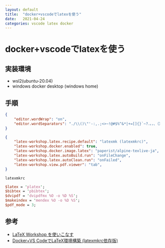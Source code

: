 ```yaml
---
layout: default
title:  "docker+vscodeでlatexを使う"
date:   2021-04-24
categories: vscode latex docker
---
```


# docker+vscodeでlatexを使う

## 実装環境

- wsl2(ubuntu-20.04)
- windows docker desktop (windows home)

## 手順

```json
{
    "editor.wordWrap": "on",
    "editor.wordSeparators": "./\\()\"'-:,.;<>~!@#$%^&*|+=[]{}`~?．。，、（）「」［］｛｝《》てにをはがのともへでや",
}
```

```json
{
    "latex-workshop.latex.recipe.default": "latexmk (latexmkrc)",
    "latex-workshop.docker.enabled": true,
    "latex-workshop.docker.image.latex": "paperist/alpine-texlive-ja",
    "latex-workshop.latex.autoBuild.run": "onFileChange",
    "latex-workshop.latex.autoClean.run": "onFailed",
    "latex-workshop.view.pdf.viewer": "tab",
}
```

`latexmkrc`

```perl
$latex = 'platex';
$bibtex = 'pbibtex';
$dvipdf = 'dvipdfmx %O -o %D %S';
$makeindex = 'mendex %O -o %D %S';
$pdf_mode = 3;
```

## 参考
- [LaTeX Workshop を使いこなす](https://qiita.com/Yarakashi_Kikohshi/items/a9357dd469320ffb65a0)
- [Docker+VS CodeでLaTeX環境構築 (latexmkrc依存版)](https://laptrinhx.com/docker-vs-codedelatex-huan-jing-gou-zhu-latexmkrc-yi-cun-ban-1015209527/)
